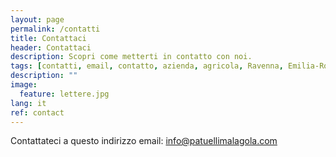 ```yaml
---
layout: page
permalink: /contatti
title: Contattaci
header: Contattaci
description: Scopri come metterti in contatto con noi.
tags: [contatti, email, contatto, azienda, agricola, Ravenna, Emilia-Romagna]
description: ""
image:
  feature: lettere.jpg
lang: it
ref: contact
---
```


Contattateci a questo indirizzo email: info@patuellimalagola.com  
